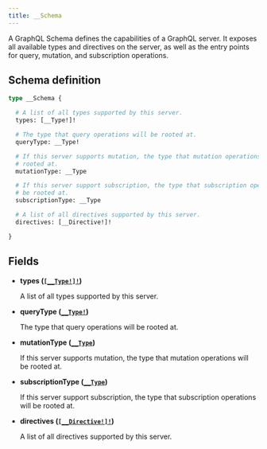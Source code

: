 ```yaml
---
title: __Schema
---
```


A GraphQL Schema defines the capabilities of a GraphQL server. It exposes all available types and directives on the server, as well as the entry points for query, mutation, and subscription operations.

## Schema definition
```graphql
type __Schema {

  # A list of all types supported by this server.
  types: [__Type!]!

  # The type that query operations will be rooted at.
  queryType: __Type!

  # If this server supports mutation, the type that mutation operations will be
  # rooted at.
  mutationType: __Type

  # If this server support subscription, the type that subscription operations will
  # be rooted at.
  subscriptionType: __Type

  # A list of all directives supported by this server.
  directives: [__Directive!]!

}
```

## Fields

* **types ([`[__Type!]!`](graphql/schema/__type.md))**

  A list of all types supported by this server.

* **queryType ([`__Type!`](graphql/schema/__type.md))**

  The type that query operations will be rooted at.

* **mutationType ([`__Type`](graphql/schema/__type.md))**

  If this server supports mutation, the type that mutation operations will be rooted at.

* **subscriptionType ([`__Type`](graphql/schema/__type.md))**

  If this server support subscription, the type that subscription operations will be rooted at.

* **directives ([`[__Directive!]!`](graphql/schema/__directive.md))**

  A list of all directives supported by this server.

